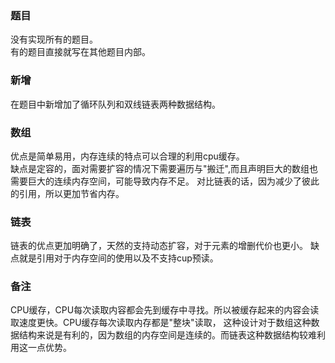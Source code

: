 ### 题目
没有实现所有的题目。  
有的题目直接就写在其他题目内部。
### 新增
在题目中新增加了循环队列和双线链表两种数据结构。
### 数组
优点是简单易用，内存连续的特点可以合理的利用cpu缓存。  
缺点是定容的，面对需要扩容的情况下需要遍历与"搬迁",而且声明巨大的数组也需要巨大的连续内存空间，可能导致内存不足。
对比链表的话，因为减少了彼此的引用，所以更加节省内存。
### 链表
链表的优点更加明确了，天然的支持动态扩容，对于元素的增删代价也更小。
缺点就是引用对于内存空间的使用以及不支持cup预读。
### 备注
CPU缓存，CPU每次读取内容都会先到缓存中寻找。所以被缓存起来的内容会读取速度更快。CPU缓存每次读取内存都是"整块"读取，
这种设计对于数组这种数据结构来说是有利的，因为数组的内存空间是连续的。而链表这种数据结构较难利用这一点优势。